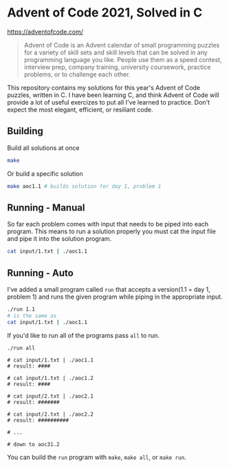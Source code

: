 # Advent of Code 2021, Solved in C

https://adventofcode.com/

> Advent of Code is an Advent calendar of small programming puzzles for a variety of skill sets and skill levels that can be solved in any programming language you like. People use them as a speed contest, interview prep, company training, university coursework, practice problems, or to challenge each other.

This repository contains my solutions for this year's Advent of Code puzzles, written in C. I have been learning C, and think Advent of Code will provide a lot of useful exercizes to put all I've learned to practice. Don't expect the most elegant, efficient, or resiliant code.

## Building

Build all solutions at once
```bash
make
```
Or build a specific solution
```bash
make aoc1.1 # builds solution for day 1, problem 1
```

## Running - Manual

So far each problem comes with input that needs to be piped into each program. This means to run a solution properly you must cat the input file and pipe it into the solution program.
```bash
cat input/1.txt | ./aoc1.1
```

## Running - Auto

 I've added a small program called `run` that accepts a version(1.1 = day 1, problem 1) and runs the given program while piping in the appropriate input.
```bash
./run 1.1
# is the same as
cat input/1.txt | ./aoc1.1
```
If you'd like to run all of the programs pass `all` to run.
```
./run all

# cat input/1.txt | ./aoc1.1
# result: ####

# cat input/1.txt | ./aoc1.2
# result: ####

# cat input/2.txt | ./aoc2.1
# result: #######

# cat input/2.txt | ./aoc2.2
# result: ##########

# ...

# down to aoc31.2
```

You can build the `run` program with `make`, `make all`, or `make run`.
